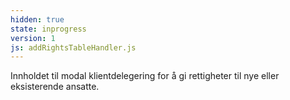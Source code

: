 ```yaml
---
hidden: true
state: inprogress
version: 1
js: addRightsTableHandler.js
---
```

Innholdet til modal klientdelegering for å gi rettigheter til nye eller eksisterende ansatte.